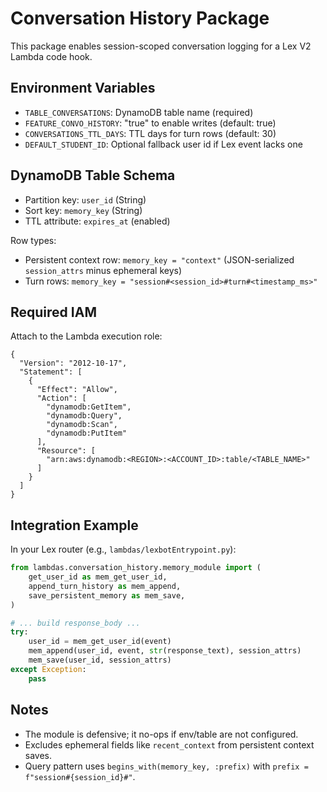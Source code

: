 # Conversation History Package

This package enables session-scoped conversation logging for a Lex V2 Lambda code hook.

## Environment Variables
- `TABLE_CONVERSATIONS`: DynamoDB table name (required)
- `FEATURE_CONVO_HISTORY`: "true" to enable writes (default: true)
- `CONVERSATIONS_TTL_DAYS`: TTL days for turn rows (default: 30)
- `DEFAULT_STUDENT_ID`: Optional fallback user id if Lex event lacks one

## DynamoDB Table Schema
- Partition key: `user_id` (String)
- Sort key: `memory_key` (String)
- TTL attribute: `expires_at` (enabled)

Row types:
- Persistent context row: `memory_key = "context"` (JSON-serialized `session_attrs` minus ephemeral keys)
- Turn rows: `memory_key = "session#<session_id>#turn#<timestamp_ms>"`

## Required IAM
Attach to the Lambda execution role:
```
{
  "Version": "2012-10-17",
  "Statement": [
    {
      "Effect": "Allow",
      "Action": [
        "dynamodb:GetItem",
        "dynamodb:Query",
        "dynamodb:Scan",
        "dynamodb:PutItem"
      ],
      "Resource": [
        "arn:aws:dynamodb:<REGION>:<ACCOUNT_ID>:table/<TABLE_NAME>"
      ]
    }
  ]
}
```

## Integration Example
In your Lex router (e.g., `lambdas/lexbotEntrypoint.py`):
```python
from lambdas.conversation_history.memory_module import (
    get_user_id as mem_get_user_id,
    append_turn_history as mem_append,
    save_persistent_memory as mem_save,
)

# ... build response_body ...
try:
    user_id = mem_get_user_id(event)
    mem_append(user_id, event, str(response_text), session_attrs)
    mem_save(user_id, session_attrs)
except Exception:
    pass
```

## Notes
- The module is defensive; it no-ops if env/table are not configured.
- Excludes ephemeral fields like `recent_context` from persistent context saves.
- Query pattern uses `begins_with(memory_key, :prefix)` with `prefix = f"session#{session_id}#"`.
